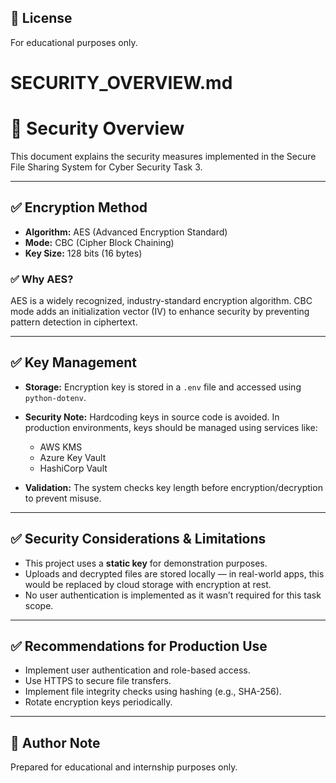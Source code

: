 ## 📜 License

For educational purposes only.

# SECURITY\_OVERVIEW\.md

# 🔐 Security Overview

This document explains the security measures implemented in the Secure File Sharing System for Cyber Security Task 3.

---

## ✅ Encryption Method

* **Algorithm:** AES (Advanced Encryption Standard)
* **Mode:** CBC (Cipher Block Chaining)
* **Key Size:** 128 bits (16 bytes)

### ✅ Why AES?

AES is a widely recognized, industry-standard encryption algorithm. CBC mode adds an initialization vector (IV) to enhance security by preventing pattern detection in ciphertext.

---

## ✅ Key Management

* **Storage:**
  Encryption key is stored in a `.env` file and accessed using `python-dotenv`.

* **Security Note:**
  Hardcoding keys in source code is avoided.
  In production environments, keys should be managed using services like:

  * AWS KMS
  * Azure Key Vault
  * HashiCorp Vault

* **Validation:**
  The system checks key length before encryption/decryption to prevent misuse.

---

## ✅ Security Considerations & Limitations

* This project uses a **static key** for demonstration purposes.
* Uploads and decrypted files are stored locally — in real-world apps, this would be replaced by cloud storage with encryption at rest.
* No user authentication is implemented as it wasn’t required for this task scope.

---

## ✅ Recommendations for Production Use

* Implement user authentication and role-based access.
* Use HTTPS to secure file transfers.
* Implement file integrity checks using hashing (e.g., SHA-256).
* Rotate encryption keys periodically.

---

## 📌 Author Note

Prepared for educational and internship purposes only.
